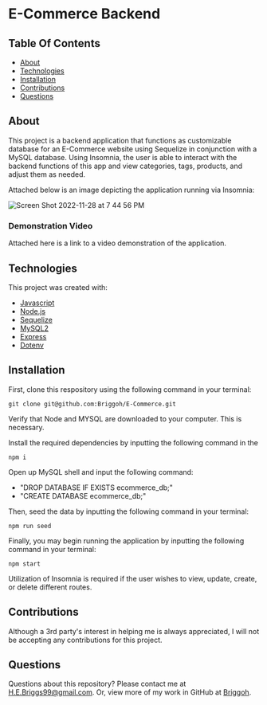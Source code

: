 # E-Commerce Backend

## Table Of Contents
* [About](#about)
* [Technologies](#technologies)
* [Installation](#installation)
* [Contributions](#contributions)
* [Questions](#questions)

## About

This project is a backend application that functions as customizable database for an E-Commerce website using Sequelize in conjunction with a MySQL database. Using Insomnia, the user is able to interact with the backend functions of this app and view categories, tags, products, and adjust them as needed. 

Attached below is an image depicting the application running via Insomnia: 

![Screen Shot 2022-11-28 at 7 44 56 PM](https://user-images.githubusercontent.com/109489824/204433678-96a40dc6-0a71-4a01-b613-7f98499ab983.png)



### Demonstration Video

Attached here is a link to a video demonstration of the application. 


## Technologies
This project was created with: 
* [Javascript](https://www.javascript.com/)
* [Node.js](https://nodejs.org/en/)
* [Sequelize](https://www.npmjs.com/package/sequelize)
* [MySQL2](https://www.npmjs.com/package/mysql2)
* [Express](https://www.npmjs.com/package/express)
* [Dotenv](https://www.npmjs.com/package/dotenv)

## Installation
First, clone this respository using the following command in your terminal:
<br>
```terminal
git clone git@github.com:Briggoh/E-Commerce.git
```
Verify that Node and MYSQL are downloaded to your computer. This is necessary.  

Install the required dependencies by inputting the following command in the  
```terminal
npm i
``` 
Open up MySQL shell and input the following command: 

- "DROP DATABASE IF EXISTS ecommerce_db;"
- "CREATE DATABASE ecommerce_db;"

Then, seed the data by inputting the following command in your terminal:
```terminal
npm run seed
```
Finally, you may begin running the application by inputting the following command in your terminal: 
```terminal
npm start
```
Utilization of Insomnia is required if the user wishes to view, update, create, or delete different routes. 

## Contributions
Although a 3rd party's interest in helping me is always appreciated, I will not be accepting any contributions for this project.

## Questions
Questions about this repository? Please contact me at [H.E.Briggs99@gmail.com](mailto:H.E.Briggs99@gmail.com). Or, view more of my work in GitHub at [Briggoh](https://github.com/Briggoh).
